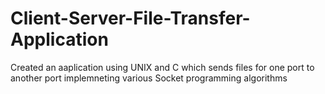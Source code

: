 # Client-Server-File-Transfer-Application
Created an aaplication using UNIX and C which sends files for one port to another port implemneting various Socket programming algorithms
